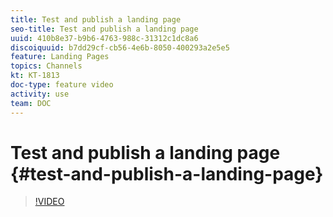 ```yaml
---
title: Test and publish a landing page
seo-title: Test and publish a landing page
uuid: 410b8e37-b9b6-4763-988c-31312c1dc8a6
discoiquuid: b7dd29cf-cb56-4e6b-8050-400293a2e5e5
feature: Landing Pages
topics: Channels
kt: KT-1813
doc-type: feature video
activity: use
team: DOC
---
```


# Test and publish a landing page {#test-and-publish-a-landing-page}

>[!VIDEO](https://video.tv.adobe.com/v/24092?quality=12)
